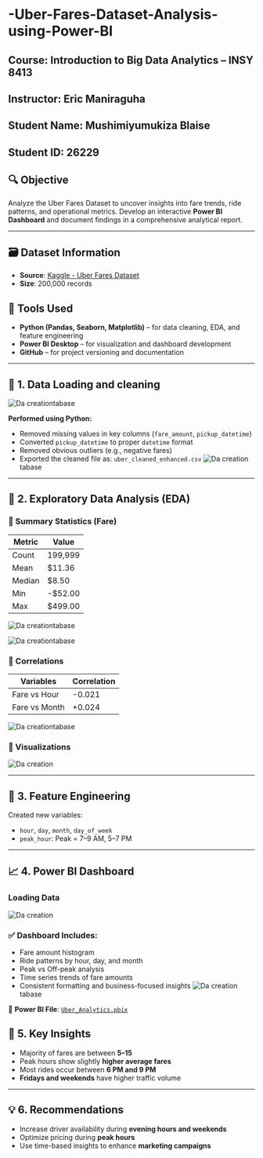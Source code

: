 # -Uber-Fares-Dataset-Analysis-using-Power-BI

## Course: Introduction to Big Data Analytics – INSY 8413
## Instructor: Eric Maniraguha
## Student Name: Mushimiyumukiza Blaise
## Student ID: 26229
## 🔍 Objective
Analyze the Uber Fares Dataset to uncover insights into fare trends, ride patterns, and operational metrics. Develop an interactive **Power BI Dashboard** and document findings in a comprehensive analytical report.

---

## 🗃️ Dataset Information

- **Source**: [Kaggle - Uber Fares Dataset](https://www.kaggle.com/)
- **Size**: 200,000 records

## 🧰 Tools Used

- **Python (Pandas, Seaborn, Matplotlib)** – for data cleaning, EDA, and feature engineering  
- **Power BI Desktop** – for visualization and dashboard development  
- **GitHub** – for project versioning and documentation

---

## 🧼 1. Data Loading and cleaning
![Da creation](pload.png)tabase


**Performed using Python:**
- Removed missing values in key columns (`fare_amount`, `pickup_datetime`)
- Converted `pickup_datetime` to proper `datetime` format
- Removed obvious outliers (e.g., negative fares)
- Exported the cleaned file as: `uber_cleaned_enhanced.csv`
  ![Da creation](cl.png)tabase

---

## 🧪 2. Exploratory Data Analysis (EDA)

### 🔹 Summary Statistics (Fare)
| Metric       | Value   |
|--------------|---------|
| Count        | 199,999 |
| Mean         | $11.36  |
| Median       | $8.50   |
| Min          | -$52.00 |
| Max          | $499.00 |
![Da creation](summ.png)tabase

![Da creation](eda.png)tabase

### 🔹 Correlations
| Variables           | Correlation |
|---------------------|-------------|
| Fare vs Hour        | -0.021      |
| Fare vs Month       | +0.024      |
![Da creation](cor.png)tabase

### 🔹 Visualizations
![Da creation](visual.png)


---

## 🧠 3. Feature Engineering

Created new variables:
- `hour`, `day`, `month`, `day_of_week`
- `peak_hour`: Peak = 7–9 AM, 5–7 PM

---

## 📈 4. Power BI Dashboard
### Loading Data
![Da creation](load.png)

### ✅ Dashboard Includes:
- Fare amount histogram
- Ride patterns by hour, day, and month
- Peak vs Off-peak analysis
- Time series trends of fare amounts
- Consistent formatting and business-focused insights
  ![Da creation](dash.png)tabase

📁 **Power BI File**: [`Uber_Analytics.pbix`](./Uber_Analytics.pbix)


## 📝 5. Key Insights

- Majority of fares are between **$5–$15**
- Peak hours show slightly **higher average fares**
- Most rides occur between **6 PM and 9 PM**
- **Fridays and weekends** have higher traffic volume

---

## 💡 6. Recommendations

- Increase driver availability during **evening hours and weekends**
- Optimize pricing during **peak hours**
- Use time-based insights to enhance **marketing campaigns**
